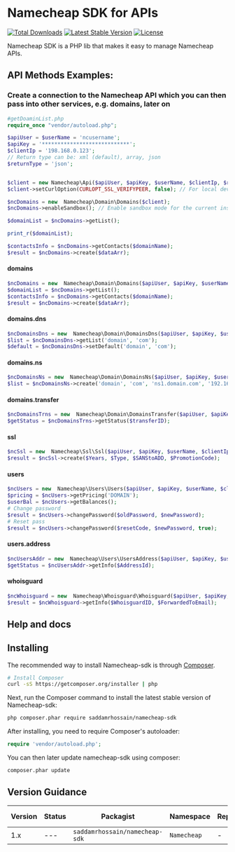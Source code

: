Namecheap SDK for APIs
=======================

<a href="https://packagist.org/packages/rubensrocha/namecheap-sdk"><img src="https://poser.pugx.org/rubensrocha/namecheap-sdk/d/total.svg" alt="Total Downloads"></a>
<a href="https://packagist.org/packages/rubensrocha/namecheap-sdk"><img src="https://poser.pugx.org/rubensrocha/namecheap-sdk/v/stable.svg" alt="Latest Stable Version"></a>
<a href="https://packagist.org/packages/rubensrocha/namecheap-sdk"><img src="https://poser.pugx.org/rubensrocha/namecheap-sdk/license.svg" alt="License"></a>

Namecheap SDK is a PHP lib that makes it easy to manage Namecheap APIs.

## API Methods Examples:

### Create a connection to the Namecheap API which you can then pass into other services, e.g. domains, later on
```php
#getDoaminList.php
require_once "vendor/autoload.php";

$apiUser = $userName = 'ncusername';
$apiKey = '****************************';
$clientIp = '198.168.0.123';
// Return type can be: xml (default), array, json
$returnType = 'json';


$client = new Namecheap\Api($apiUser, $apiKey, $userName, $clientIp, $returnType);
$client->setCurlOption(CURLOPT_SSL_VERIFYPEER, false); // For local development env (if needed)

$ncDomains = new  Namecheap\Domain\Domains($client);
$ncDomains->enableSandbox(); // Enable sandbox mode for the current instance

$domainList = $ncDomains->getList();

print_r($domainList);


```

```php
$contactsInfo = $ncDomains->getContacts($domainName);
$result = $ncDomains->create($dataArr);
```

#### domains
```php
$ncDomains = new  Namecheap\Domain\Domains($apiUser, $apiKey, $userName, $clientIp, 'json');
$domainList = $ncDomains->getList();
$contactsInfo = $ncDomains->getContacts($domainName);
$result = $ncDomains->create($dataArr);
```

#### domains.dns
```php
$ncDomainsDns = new  Namecheap\Domain\DomainsDns($apiUser, $apiKey, $userName, $clientIp);
$list = $ncDomainsDns->getList('domain', 'com');
$default = $ncDomainsDns->setDefault('domain', 'com');
```

#### domains.ns
```php
$ncDomainsNs = new  Namecheap\Domain\DomainsNs($apiUser, $apiKey, $userName, $clientIp);
$list = $ncDomainsNs->create('domain', 'com', 'ns1.domain.com', '192.165.15.103');
```

#### domains.transfer
```php
$ncDomainsTrns = new  Namecheap\Domain\DomainsTransfer($apiUser, $apiKey, $userName, $clientIp);
$getStatus = $ncDomainsTrns->getStatus($transferID);
```
#### ssl
```php
$ncSsl = new  Namecheap\Ssl\Ssl($apiUser, $apiKey, $userName, $clientIp);
$result = $ncSsl->create($Years, $Type, $SANStoADD, $PromotionCode);
```

#### users
```php
$ncUsers = new  Namecheap\Users\Users($apiUser, $apiKey, $userName, $clientIp);
$pricing = $ncUsers->getPricing('DOMAIN');
$userBal = $ncUsers->getBalances();
# Change password
$result = $ncUsers->changePassword($oldPassword, $newPassword);
# Reset pass
$result = $ncUsers->changePassword($resetCode, $newPassword, true);
```

#### users.address
```php
$ncUsersAddr = new  Namecheap\Users\UsersAddress($apiUser, $apiKey, $userName, $clientIp);
$getStatus = $ncUsersAddr->getInfo($AddressId);
```

#### whoisguard
```php
$ncWhoisguard = new  Namecheap\Whoisguard\Whoisguard($apiUser, $apiKey, $userName, $clientIp);
$result = $ncWhoisguard->getInfo($WhoisguardID, $ForwardedToEmail);
```

## Help and docs

## Installing

The recommended way to install Namecheap-sdk is through
[Composer](http://getcomposer.org).

```bash
# Install Composer
curl -sS https://getcomposer.org/installer | php
```

Next, run the Composer command to install the latest stable version of Namecheap-sdk:

```bash
php composer.phar require saddamrhossain/namecheap-sdk
```

After installing, you need to require Composer's autoloader:

```php
require 'vendor/autoload.php';
```

You can then later update namecheap-sdk using composer:

 ```bash
composer.phar update
 ```


## Version Guidance

| Version | Status     | Packagist           | Namespace    | Repo                | Docs                | PSR-7 | PHP Version |
|---------|------------|---------------------|--------------|---------------------|---------------------|-------|-------------|
| 1.x     | ---        | `saddamrhossain/namecheap-sdk`     | `Namecheap`     | - | - | No    | >= 5.6    |
